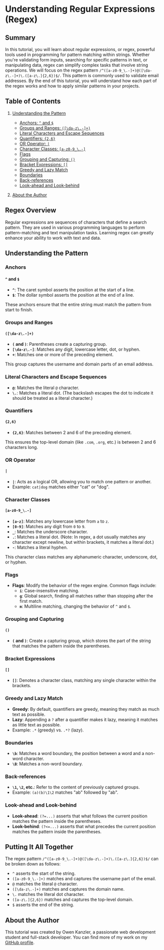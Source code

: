 # Understanding Regular Expressions (Regex)

## Summary

In this tutorial, you will learn about regular expressions, or regex, powerful tools used in programming for pattern matching within strings. Whether you're validating form inputs, searching for specific patterns in text, or manipulating data, regex can simplify complex tasks that involve string operations. We will focus on the regex pattern `/^([a-z0-9_\.-]+)@([\da-z\.-]+)\.([a-z\.]{2,6})$/`. This pattern is commonly used to validate email addresses. By the end of this tutorial, you will understand how each part of the regex works and how to apply similar patterns in your projects.

## Table of Contents

1. [Understanding the Pattern](#understanding-the-pattern)

   - [Anchors: `^` and `$`](#anchors)
   - [Groups and Ranges: `([\da-z\.-]+)`](#groups-and-ranges)
   - [Literal Characters and Escape Sequences](#literal-characters-and-escape-sequences)
   - [Quantifiers: `{2,6}`](#quantifiers)
   - [OR Operator: `|`](#or-operator)
   - [Character Classes: `[a-z0-9_\.-]`](#character-classes)
   - [Flags](#flags)
   - [Grouping and Capturing: `()`](#grouping-and-capturing)
   - [Bracket Expressions: `[]`](#bracket-expressions)
   - [Greedy and Lazy Match](#greedy-and-lazy-match)
   - [Boundaries](#boundaries)
   - [Back-references](#back-references)
   - [Look-ahead and Look-behind](#look-ahead-and-look-behind)

2. [About the Author](#about-the-author)

## Regex Overview

Regular expressions are sequences of characters that define a search pattern. They are used in various programming languages to perform pattern-matching and text manipulation tasks. Learning regex can greatly enhance your ability to work with text and data.

## Understanding the Pattern

### Anchors

#### `^` and `$`

- **`^`**: The caret symbol asserts the position at the start of a line.
- **`$`**: The dollar symbol asserts the position at the end of a line.

These anchors ensure that the entire string must match the pattern from start to finish.

### Groups and Ranges

#### `([\da-z\.-]+)`

- **`(` and `)`**: Parentheses create a capturing group.
- **`[\da-z\.-]`**: Matches any digit, lowercase letter, dot, or hyphen.
- **`+`**: Matches one or more of the preceding element.

This group captures the username and domain parts of an email address.

### Literal Characters and Escape Sequences

- **`@`**: Matches the literal `@` character.
- **`\.`**: Matches a literal dot. (The backslash escapes the dot to indicate it should be treated as a literal character.)

### Quantifiers

#### `{2,6}`

- **`{2,6}`**: Matches between 2 and 6 of the preceding element.

This ensures the top-level domain (like `.com`, `.org`, etc.) is between 2 and 6 characters long.

### OR Operator

#### `|`

- **`|`**: Acts as a logical OR, allowing you to match one pattern or another.
- Example: `cat|dog` matches either "cat" or "dog".

### Character Classes

#### `[a-z0-9_\.-]`

- **`[a-z]`**: Matches any lowercase letter from `a` to `z`.
- **`[0-9]`**: Matches any digit from `0` to `9`.
- **`_`**: Matches the underscore character.
- **`.`**: Matches a literal dot. (Note: In regex, a dot usually matches any character except newline, but within brackets, it matches a literal dot.)
- **`-`**: Matches a literal hyphen.

This character class matches any alphanumeric character, underscore, dot, or hyphen.

### Flags

- **Flags**: Modify the behavior of the regex engine. Common flags include:
  - **`i`**: Case-insensitive matching.
  - **`g`**: Global search, finding all matches rather than stopping after the first match.
  - **`m`**: Multiline matching, changing the behavior of `^` and `$`.

### Grouping and Capturing

#### `()`

- **`(` and `)`**: Create a capturing group, which stores the part of the string that matches the pattern inside the parentheses.

### Bracket Expressions

#### `[]`

- **`[]`**: Denotes a character class, matching any single character within the brackets.

### Greedy and Lazy Match

- **Greedy**: By default, quantifiers are greedy, meaning they match as much text as possible.
- **Lazy**: Appending a `?` after a quantifier makes it lazy, meaning it matches as little text as possible.
- Example: `.*` (greedy) vs. `.*?` (lazy).

### Boundaries

- **`\b`**: Matches a word boundary, the position between a word and a non-word character.
- **`\B`**: Matches a non-word boundary.

### Back-references

- **`\1`, `\2`, etc.**: Refer to the content of previously captured groups.
- Example: `(a)(b)\1\2` matches "ab" followed by "ab".

### Look-ahead and Look-behind

- **Look-ahead**: `(?=...)` asserts that what follows the current position matches the pattern inside the parentheses.
- **Look-behind**: `(?<=...)` asserts that what precedes the current position matches the pattern inside the parentheses.

## Putting It All Together

The regex pattern `/^([a-z0-9_\.-]+)@([\da-z\.-]+)\.([a-z\.]{2,6})$/` can be broken down as follows:

- `^` asserts the start of the string.
- `([a-z0-9_\.-]+)` matches and captures the username part of the email.
- `@` matches the literal `@` character.
- `([\da-z\.-]+)` matches and captures the domain name.
- `\.` matches the literal dot character.
- `([a-z\.]{2,6})` matches and captures the top-level domain.
- `$` asserts the end of the string.

## About the Author

This tutorial was created by Owen Kanzler, a passionate web development student and full-stack developer. You can find more of my work on my [GitHub profile](https://github.com/owenkanzler).
